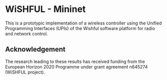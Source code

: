 WiSHFUL - Mininet
=================

This is a prototypic implementation of a wireless controller using the Unified Programming Interfaces (UPIs) of the 
Wishful software platform for radio and network control.

## Acknowledgement

The research leading to these results has received funding from the European Horizon 2020 Programme under grant 
agreement n645274 (WiSHFUL project).